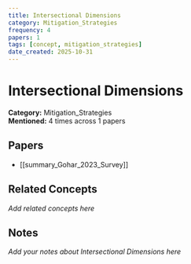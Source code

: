 ```yaml
---
title: Intersectional Dimensions
category: Mitigation_Strategies
frequency: 4
papers: 1
tags: [concept, mitigation_strategies]
date_created: 2025-10-31
---
```


# Intersectional Dimensions

**Category:** Mitigation_Strategies  
**Mentioned:** 4 times across 1 papers

## Papers

- [[summary_Gohar_2023_Survey]]

## Related Concepts

*Add related concepts here*

## Notes

*Add your notes about Intersectional Dimensions here*
